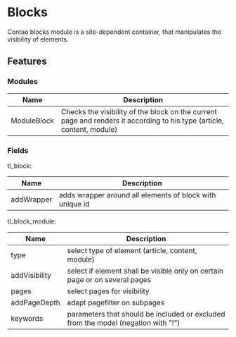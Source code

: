 # Blocks

Contao blocks module is a site-dependent container, that manipulates the visibility of elements.

## Features

### Modules

Name | Description
---- | -----------
ModuleBlock | Checks the visibility of the block on the current page and renders it according to his type (article, content, module)

### Fields

tl_block:

Name | Description
---- | -----------
addWrapper | adds wrapper around all elements of block with unique id

tl_block_module:

Name | Description
---- | -----------
type | select type of element (article, content, module)
addVisibility | select if element shall be visible only on certain page or on several pages
pages | select pages for visibility
addPageDepth | adapt pagefilter on subpages
keywords | parameters that should be included or excluded from the model (negation with "!")
